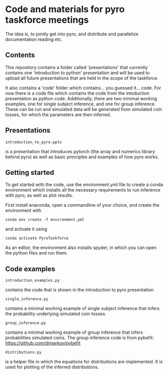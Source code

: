 Code and materials for pyro taskforce meetings
==============================================

The idea is, to jointly get into pyro, and distribute and parallelize documentation reading etc.

Contents
--------

This repository contains a folder called 'presentations' that currently contains one 'introduction to python' presentation and will be used to upload all future presentations that are held in the scope of the taskforce.

It also contains a 'code' folder which contains... you guessed it... code. For now there is a code file which contains the code from the intoduction presentation as python code. Additionally, there are two minimal working examples, one for single subject inference, and one for group inference. These can be run and simulated data will be generated from simulated coin tosses, for which the parameters are then inferred.

Presentations
-------------

```
introduction_to_pyro.pptx
```
is a presentation that introduces pytorch (the array and numerics library behind pyro) as well as basic principles and examples of how pyro works.

Getting started
---------------


To get started with the code, use the environment.yml file to create a conda environment which installs all the necessary requirements to run inference with pyro, as well as plot results.

First install anaconda, open a commandline of your choice, and create the environment with
```
conda env create -f environment.yml
```
and activate it using
```
conda activate PyroTaskforce
```

As an editor, the environment also installs spyder, in which you can open the python files and run them.

Code examples
-------------

```
introduction_examples.py
```
contains the code that is shown in the introduction to pyro presentation

```
single_inference.py
```
contains a minimal working example of single subject inference that infers the probability underlying simulated coin tosses.

```
group_inference.py
```
contains a minimal working example of group inference that infers probabilities simulated coins. The group inference code is from pybefit: https://github.com/dimarkov/pybefit

```
distributions.py
```
is a helper file in which the equations for distributions are implemented. It is used for plotting of the inferred distributions.
